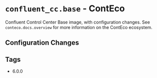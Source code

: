 # `confluent_cc.base` - ContEco

Confluent Control Center Base image, with configuration changes.
See `conteco.docs.overview` for more information on the ContEco ecosystem.

## Configuration Changes


## Tags

* 6.0.0
